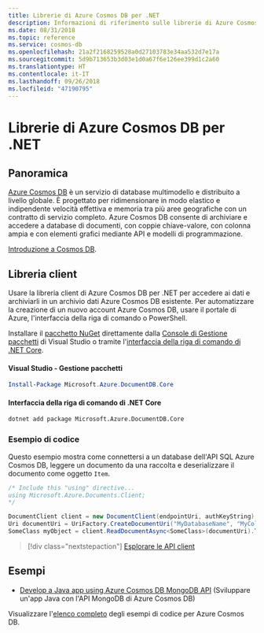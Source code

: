 ```yaml
---
title: Librerie di Azure Cosmos DB per .NET
description: Informazioni di riferimento sulle librerie di Azure Cosmos DB per .NET
ms.date: 08/31/2018
ms.topic: reference
ms.service: cosmos-db
ms.openlocfilehash: 21a2f2168259528a0d27103783e34aa532d7e17a
ms.sourcegitcommit: 5d9b713653b3d03e1d0a67f6e126ee399d1c2a60
ms.translationtype: HT
ms.contentlocale: it-IT
ms.lasthandoff: 09/26/2018
ms.locfileid: "47190795"
---
```

# <a name="azure-cosmos-db-libraries-for-net"></a>Librerie di Azure Cosmos DB per .NET

## <a name="overview"></a>Panoramica

[Azure Cosmos DB](https://docs.microsoft.com/azure/cosmos-db/introduction) è un servizio di database multimodello e distribuito a livello globale. È progettato per ridimensionare in modo elastico e indipendente velocità effettiva e memoria tra più aree geografiche con un contratto di servizio completo. Azure Cosmos DB consente di archiviare e accedere a database di documenti, con coppie chiave-valore, con colonna ampia e con elementi grafici mediante API e modelli di programmazione. 

[Introduzione a Cosmos DB](https://docs.microsoft.com/azure/cosmos-db/create-sql-api-dotnet).

## <a name="client-library"></a>Libreria client

Usare la libreria client di Azure Cosmos DB per .NET per accedere ai dati e archiviarli in un archivio dati Azure Cosmos DB esistente. Per automatizzare la creazione di un nuovo account Azure Cosmos DB, usare il portale di Azure, l'interfaccia della riga di comando o PowerShell.

Installare il [pacchetto NuGet](https://www.nuget.org/packages/Microsoft.Azure.DocumentDB.Core) direttamente dalla [Console di Gestione pacchetti][PackageManager] di Visual Studio o tramite l'[interfaccia della riga di comando di .NET Core][DotNetCLI].

#### <a name="visual-studio-package-manager"></a>Visual Studio - Gestione pacchetti

```powershell
Install-Package Microsoft.Azure.DocumentDB.Core
```

#### <a name="net-core-cli"></a>Interfaccia della riga di comando di .NET Core

```bash
dotnet add package Microsoft.Azure.DocumentDB.Core
```

### <a name="code-example"></a>Esempio di codice

Questo esempio mostra come connettersi a un database dell'API SQL Azure Cosmos DB, leggere un documento da una raccolta e deserializzare il documento come oggetto `Item`.   

```csharp
/* Include this "using" directive...
using Microsoft.Azure.Documents.Client;
*/

DocumentClient client = new DocumentClient(endpointUri, authKeyString);
Uri documentUri = UriFactory.CreateDocumentUri("MyDatabaseName", "MyCollectionName", "DocumentId");
SomeClass myObject = client.ReadDocumentAsync<SomeClass>(documentUri).ToString();
```

> [!div class="nextstepaction"]
> [Esplorare le API client](/dotnet/api/overview/azure/cosmosdb/client)

## <a name="samples"></a>Esempi

* [Develop a Java app using Azure Cosmos DB MongoDB API](https://azure.microsoft.com/resources/samples/azure-cosmos-db-mongodb-dotnet-getting-started/) (Sviluppare un'app Java con l'API MongoDB di Azure Cosmos DB)

Visualizzare l'[elenco completo](https://azure.microsoft.com/resources/samples/?platform=dotnet&term=cosmosdb) degli esempi di codice per Azure Cosmos DB.

[PackageManager]: https://docs.microsoft.com/nuget/tools/package-manager-console
[DotNetCLI]: https://docs.microsoft.com/dotnet/core/tools/dotnet-add-package
